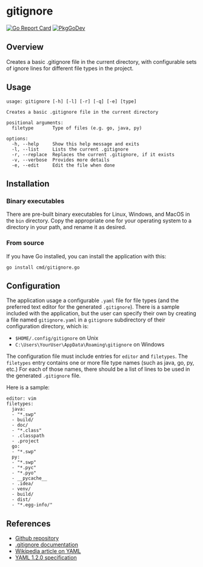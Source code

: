 # gitignore
[![Go Report Card](https://goreportcard.com/badge/github.com/philhanna/gitignore)][idGoReportCard]
[![PkgGoDev](https://pkg.go.dev/badge/github.com/philhanna/gitignore)][idPkgGoDev]

## Overview

Creates a basic .gitignore file in the current directory, with
configurable sets of ignore lines for different file types in
the project.

## Usage
```
usage: gitignore [-h] [-l] [-r] [-q] [-e] [type]

Creates a basic .gitignore file in the current directory

positional arguments:
  filetype       Type of files (e.g. go, java, py)

options:
  -h, --help     Show this help message and exits
  -l, --list     Lists the current .gitignore
  -r, --replace  Replaces the current .gitignore, if it exists
  -v, --verbose  Provides more details
  -e, --edit     Edit the file when done
```

## Installation

### Binary executables
There are pre-built binary executables for Linux, Windows, and MacOS in
the `bin` directory.  Copy the appropriate one for your operating system
to a directory in your path, and rename it as desired.

### From source
If you have Go installed, you can install the application with this:
```
go install cmd/gitignore.go
```

## Configuration

The application usage a configurable `.yaml` file for file types
(and the preferred text editor for the generated `.gitignore`).
There is a sample included with the application, but the user
can specify their own by creating a file named `gitignore.yaml`
in a `gitignore` subdirectory of their configuration directory,
which is:
- `$HOME/.config/gitignore` on Unix
- `C:\Users\YourUser\AppData\Roaming\gitignore` on Windows

The configuration file must include entries for `editor` and `filetypes`.
The `filetypes` entry contains one or more file type names (such as
java, go, py, etc.)  For each of those names, there should be a list
of lines to be used in the generated `.gitignore` file.

Here is a sample:

```
editor: vim
filetypes:
  java:
  - "*.swp"
  - build/
  - doc/
  - "*.class"
  - .classpath
  - .project
  go:
  - "*.swp"
  py:
  - "*.swp"
  - "*.pyc"
  - "*.pyo"
  - __pycache__
  - .idea/
  - venv/
  - build/
  - dist/
  - "*.egg-info/"

```

## References
- [Github repository](https://github.com/philhanna/gitignore)
- [.gitignore documentation](https://git-scm.com/docs/gitignore)
- [Wikipedia article on YAML](https://en.wikipedia.org/wiki/YAML)
- [YAML 1.2.0 specification](https://yaml.org/spec/1.2.0/)

[idGoReportCard]: https://goreportcard.com/report/github.com/philhanna/gitignore
[idPkgGoDev]: https://pkg.go.dev/github.com/philhanna/gitignore
